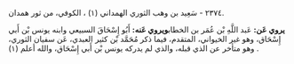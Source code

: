 ٢٣٧٤ - سَعِيد بن وهب الثوري الهمداني (١) ، الكوفي، من ثور همدان.

**يروي عَن:** عَبد اللَّهِ بْن عُمَر بن الخطاب**ويروي عَنه:** أَبُو إِسْحَاقَ السبيعي وابنه يونس بْن أَبي إِسْحَاق، وهو غير الخيواني، المتقدم، فيما ذكر مُحَمَّد بْن كثير العبدي، عَن سفيان الثوري، وهو متأخر عن الذي قبله، والذي لم يدركه يونس بْن أَبي إِسْحَاق، والله أعلم (١) .
